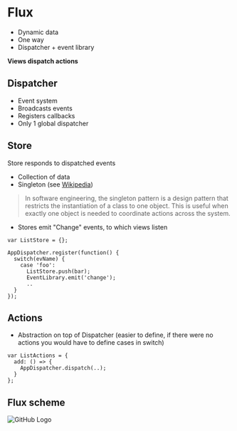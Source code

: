 # Flux

* Dynamic data
* One way
* Dispatcher + event library

**Views dispatch actions**

## Dispatcher

* Event system
* Broadcasts events
* Registers callbacks
* Only 1 global dispatcher

## Store

Store responds to dispatched events

* Collection of data
* Singleton (see [Wikipedia](https://en.wikipedia.org/wiki/Singleton_pattern))
> In software engineering, the singleton pattern is a design pattern that restricts the instantiation of a class to one object. This is useful when exactly one object is needed to coordinate actions across the system.
* Stores emit "Change" events, to which views listen

```
var ListStore = {};

AppDispatcher.register(function() {
  switch(evName) {
    case 'foo':
      ListStore.push(bar);
      EventLibrary.emit('change');
      ..
  }
});
```

## Actions

* Abstraction on top of Dispatcher (easier to define, if there were no actions you would have to define cases in switch)

```
var ListActions = {
  add: () => {
    AppDispatcher.dispatch(..);
  }
};
```

## Flux scheme
![GitHub Logo](https://cask.scotch.io/2014/10/V70cSEC.png)
